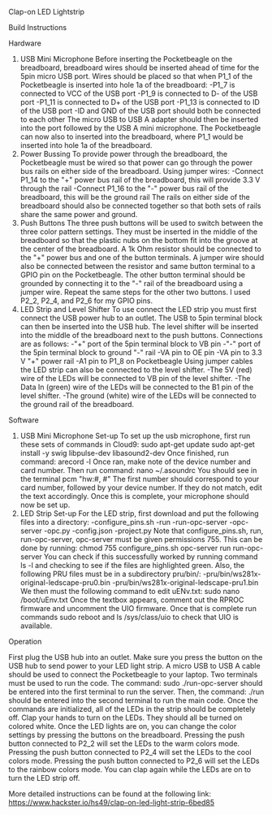 Clap-on LED Lightstrip

Build Instructions

Hardware
1. USB Mini Microphone
Before inserting the Pocketbeagle on the breadboard, breadboard wires should be inserted ahead of time for the 5pin micro USB port. Wires should be placed so that when P1_1 of the Pocketbeagle is inserted into hole 1a of the breadboard:
-P1_7 is connected to VCC of the USB port
-P1_9 is connected to D- of the USB port
-P1_11 is connected to D+ of the USB port
-P1_13 is connected to ID of the USB port
-ID and GND of the USB port should both be connected to each other
The micro USB to USB A adapter should then be inserted into the port followed by the USB A mini microphone. The Pocketbeagle can now also to inserted into the breadboard, where P1_1 would be inserted into hole 1a of the breadboard.
2. Power Bussing
To provide power through the breadboard, the Pocketbeagle must be wired so that power can go through the power bus rails on either side of the breadboard. Using jumper wires:
-Connect P1_14 to the "+" power bus rail of the breadboard, this will provide 3.3 V through the rail
-Connect P1_16 to the "-" power bus rail of the breadboard, this will be the ground rail
The rails on either side of the breadboard should also be connected together so that both sets of rails share the same power and ground.
3. Push Buttons
The three push buttons will be used to switch between the three color pattern settings. They must be inserted in the middle of the breadboard so that the plastic nubs on the bottom fit into the groove at the center of the breadboard. A 1k Ohm resistor should be connected to the "+" power bus and one of the button terminals. A jumper wire should also be connected between the resistor and same button terminal to a GPIO pin on the Pocketbeagle. The other button terminal should be grounded by connecting it to the "-" rail of the breadboard using a jumper wire. Repeat the same steps for the other two buttons. I used P2_2, P2_4, and P2_6 for my GPIO pins.
4. LED Strip and Level Shifter
To use connect the LED strip you must first connect the USB power hub to an outlet. The USB to 5pin terminal block can then be inserted into the USB hub. The level shifter will be inserted into the middle of the breadboard next to the push buttons. Connections are as follows:
-"+" port of the 5pin terminal block to VB pin
-"-" port of the 5pin terminal block to ground "-" rail
-VA pin to OE pin
-VA pin to 3.3 V "+" power rail
-A1 pin to P1_8 on Pocketbeagle
Using jumper cables the LED strip can also be connected to the level shifter.
-The 5V (red) wire of the LEDs will be connected to VB pin of the level shifter.
-The Data In (green) wire of the LEDs will be connected to the B1 pin of the level shifter.
-The ground (white) wire of the LEDs will be connected to the ground rail of the breadboard.

Software
1. USB Mini Microphone Set-up
To set up the usb microphone, first run these sets of commands in Cloud9:
sudo apt-get update
sudo apt-get install -y swig libpulse-dev libasound2-dev
Once finished, run command:
arecord -l
Once ran, make note of the device number and card number. Then run command:
nano ~/.asoundrc
You should see in the terminal pcm "hw:#, #" The first number should correspond to your card number, followed by your device number. If they do not match, edit the text accordingly. Once this is complete, your microphone should now be set up.
2. LED Strip Set-up
For the LED strip, first download and put the following files into a directory:
-configure_pins.sh
-run
-run-opc-server
-opc-server
-opc.py
-config.json
-project.py
Note that configure_pins.sh, run, run-opc-server, opc-server must be given permissions 755. This can be done by running:
chmod 755 configure_pins.sh opc-server run run-opc-server
You can check if this successfully worked by running command ls -l and checking to see if the files are highlighted green.
Also, the following PRU files must be in a subdirectory pru/bin/:
-pru/bin/ws281x-original-ledscape-pru0.bin
-pru/bin/ws281x-original-ledscape-pru1.bin
We then must the following command to edit uENv.txt:
sudo nano /boot/uEnv.txt
Once the textbox appears, comment out the RPROC firmware and uncomment the UIO firmware.
Once that is complete run commands sudo reboot and ls /sys/class/uio to check that UIO is available.

Operation

First plug the USB hub into an outlet. Make sure you press the button on the USB hub to send power to your LED light strip. A micro USB to USB A cable should be used to connect the Pocketbeagle to your laptop.
Two terminals must be used to run the code. The command:
sudo ./run-opc-server
should be entered into the first terminal to run the server. Then, the command:
./run
should be entered into the second terminal to run the main code. Once the commands are initialized, all of the LEDs in the strip should be completely off. Clap your hands to turn on the LEDs. They should all be turned on colored white. Once the LED lights are on, you can change the color settings by pressing the buttons on the breadboard. Pressing the push button connected to P2_2 will set the LEDs to the warm colors mode. Pressing the push button connected to P2_4 will set the LEDs to the cool colors mode. Pressing the push button connected to P2_6 will set the LEDs to the rainbow colors mode. You can clap again while the LEDs are on to turn the LED strip off.

More detailed instructions can be found at the following link: https://www.hackster.io/hs49/clap-on-led-light-strip-6bed85




